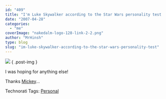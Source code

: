 ```yaml
---
id: "409"
title: "I'm Luke Skywalker according to the Star Wars personality test."
date: "2007-04-28"
categories: 
  - "me"
coverImage: "nakedalm-logo-128-link-2-2.png"
author: "MrHinsh"
type: blog
slug: "im-luke-skywalker-according-to-the-star-wars-personality-test"
---
```


[![](images/Card_LukeSkywalker-1-1.jpg)](http://www.liquidgeneration.com/Media/Games/The_Ultimate_Star_Wars_Personality_Test/)
{ .post-img }

I was hoping for anything else!

Thanks [Mickey](http://teamsystemrocks.com/blogs/mickey_gousset/archive/2007/04/19/1596.aspx)...

Technorati Tags: [Personal](http://technorati.com/tags/Personal)



